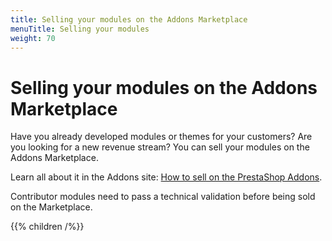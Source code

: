 ```yaml
---
title: Selling your modules on the Addons Marketplace
menuTitle: Selling your modules
weight: 70
---
```


# Selling your modules on the Addons Marketplace

Have you already developed modules or themes for your customers? Are you looking for a new revenue stream? You can sell your modules on the Addons Marketplace.
 
Learn all about it in the Addons site: [How to sell on the PrestaShop Addons](https://addons.prestashop.com/en/content/25-how-to-sell-on-prestashop-addons).

Contributor modules need to pass a technical validation before being sold on the Marketplace.

{{% children /%}}
